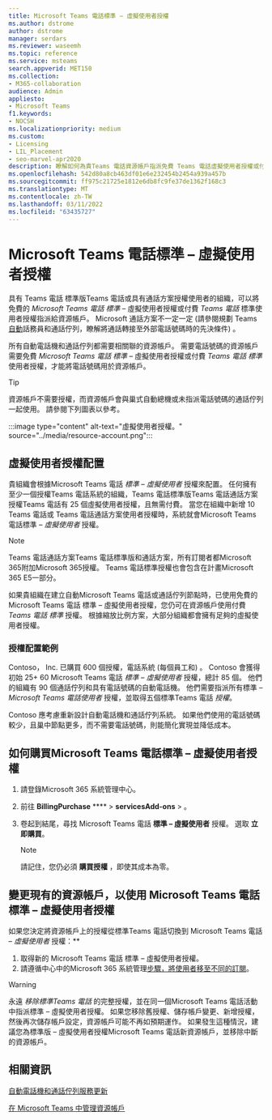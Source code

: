 ```yaml
---
title: Microsoft Teams 電話標準 – 虛擬使用者授權
ms.author: dstrome
author: dstrome
manager: serdars
ms.reviewer: waseemh
ms.topic: reference
ms.service: msteams
search.appverid: MET150
ms.collection:
- M365-collaboration
audience: Admin
appliesto:
- Microsoft Teams
f1.keywords:
- NOCSH
ms.localizationpriority: medium
ms.custom:
- Licensing
- LIL_Placement
- seo-marvel-apr2020
description: 瞭解如何為貴Teams 電話資源帳戶指派免費 Teams 電話虛擬使用者授權或付費標準使用者授權。
ms.openlocfilehash: 542d80a8cb463df01e6e232454b2454a939a457b
ms.sourcegitcommit: ff975c21725e1812e6db8fc9fe37de1362f168c3
ms.translationtype: MT
ms.contentlocale: zh-TW
ms.lasthandoff: 03/11/2022
ms.locfileid: "63435727"
---
```

# <a name="microsoft-teams-phone-standard--virtual-user-licenses"></a>Microsoft Teams 電話標準 – 虛擬使用者授權

具有 Teams 電話 標準版Teams 電話或具有通話方案授權使用者的組織，可以將免費的 *Microsoft Teams 電話 標準 –* 虛擬使用者授權或付費 *Teams 電話* 標準使用者授權指派給資源帳戶。 Microsoft 通話方案不一定一定 (請參閱規劃 Teams[自動](../plan-auto-attendant-call-queue.md#prerequisites)話務員和通話佇列，瞭解將通話轉接至外部電話號碼時的先決條件) 。

所有自動電話機和通話佇列都需要相關聯的資源帳戶。 需要電話號碼的資源帳戶需要免費 *Microsoft Teams 電話 標準 –* 虛擬使用者授權或付費 *Teams 電話 標準* 使用者授權，才能將電話號碼用於資源帳戶。

> [!TIP]
> 資源帳戶不需要授權，而資源帳戶會與巢式自動總機或未指派電話號碼的通話佇列一起使用。 請參閱下列圖表以參考。

:::image type="content" alt-text="虛擬使用者授權。" source="../media/resource-account.png":::

## <a name="virtual-user-license-allocation"></a>虛擬使用者授權配置

貴組織會根據Microsoft Teams 電話 *標準 – 虛擬使用者* 授權來配置。 任何擁有至少一個授權Teams 電話系統的組織，Teams 電話標準版Teams 電話通話方案授權Teams 電話有 25 個虛擬使用者授權，且無需付費。 當您在組織中新增 10 Teams 電話或 Teams 電話通話方案使用者授權時，系統就會Microsoft Teams 電話標準 *– 虛擬使用者* 授權。

> [!NOTE]
> Teams 電話通話方案Teams 電話標準版和通話方案，所有訂閱者都Microsoft 365附加Microsoft 365授權。 Teams 電話標準授權也會包含在計畫Microsoft 365 E5一部分。

如果貴組織在建立自動Microsoft Teams 電話或通話佇列節點時，已使用免費的 Microsoft Teams 電話 標準 – 虛擬使用者授權，您仍可在資源帳戶使用付費 *Teams 電話 標準* 授權。 根據縮放比例方案，大部分組織都會擁有足夠的虛擬使用者授權。

### <a name="license-allocation-example"></a>授權配置範例

Contoso， Inc. 已購買 600 個授權，電話系統 (每個員工和) 。 Contoso 會獲得初始 25+ 60 Microsoft Teams 電話 *標準 – 虛擬使用者* 授權，總計 85 個。 他們的組織有 90 個通話佇列和具有電話號碼的自動電話機。 他們需要指派所有標準 *– Microsoft Teams 電話使用者* 授權，並取得五個標準Teams 電話 *授權*。

Contoso 應考慮重新設計自動電話機和通話佇列系統。 如果他們使用的電話號碼較少，且巢中節點更多，而不需要電話號碼，則能簡化實現並降低成本。

## <a name="how-to-buy-microsoft-teams-phone-standard--virtual-user-licenses"></a>如何購買Microsoft Teams 電話標準 – 虛擬使用者授權

1. 請登錄Microsoft 365 系統管理中心。
2. 前往 **BillingPurchase** ****  >  **servicesAdd-ons**  >  。
3. 卷起到結尾，尋找 Microsoft Teams 電話 **標準 – 虛擬使用者** 授權。 選取 **立即購買**。

   > [!NOTE]
   > 請記住，您仍必須 **購買授權** ，即使其成本為零。

## <a name="change-an-existing-resource-account-to-use-a-microsoft-teams-phone-standard--virtual-user-license"></a>變更現有的資源帳戶，以使用 Microsoft Teams 電話標準 – 虛擬使用者授權

如果您決定將資源帳戶上的授權從標準Teams 電話切換到 Microsoft Teams 電話 *– 虛擬使用者* 授權：**

1. 取得新的 Microsoft Teams 電話 標準 – 虛擬使用者授權。
2. 請遵循中心中的Microsoft 365 系統管理[步驟，將使用者移至不同的訂閱](/microsoft-365/admin/manage/assign-licenses-to-users#move-users-to-a-different-subscription)。

> [!WARNING]
> 永遠 *移除標準Teams 電話* 的完整授權，並在同一個Microsoft Teams 電話活動中指派標準 *–* 虛擬使用者授權。 如果您移除舊授權、儲存帳戶變更、新增授權，然後再次儲存帳戶設定，資源帳戶可能不再如預期運作。 如果發生這種情況，建議您為標準版 *–* 虛擬使用者授權Microsoft Teams 電話新資源帳戶，並移除中斷的資源帳戶。

## <a name="related-information"></a>相關資訊

[自動電話機和通話佇列服務更新](https://techcommunity.microsoft.com/t5/Microsoft-Teams-Blog/Auto-Attendant-and-Call-Queues-Service-Update/ba-p/564521)

[在 Microsoft Teams 中管理資源帳戶](../manage-resource-accounts.md)
